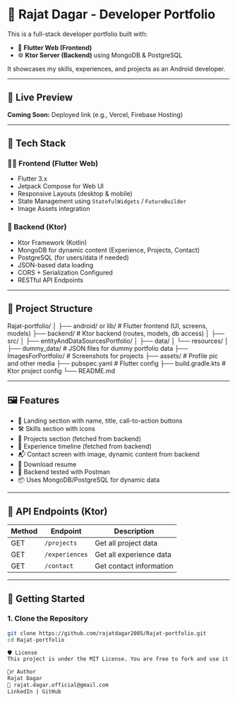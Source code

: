 # 💼 Rajat Dagar - Developer Portfolio

This is a full-stack developer portfolio built with:

- 🚀 **Flutter Web (Frontend)**
- ⚙️ **Ktor Server (Backend)** using MongoDB & PostgreSQL

It showcases my skills, experiences, and projects as an Android developer.

---

## 📸 Live Preview

**Coming Soon:** Deployed link (e.g., Vercel, Firebase Hosting)

---

## 🧰 Tech Stack

### 👨‍💻 Frontend (Flutter Web)
- Flutter 3.x
- Jetpack Compose for Web UI
- Responsive Layouts (desktop & mobile)
- State Management using `StatefulWidgets` / `FutureBuilder`
- Image Assets integration

### 🔧 Backend (Ktor)
- Ktor Framework (Kotlin)
- MongoDB for dynamic content (Experience, Projects, Contact)
- PostgreSQL (for users/data if needed)
- JSON-based data loading
- CORS + Serialization Configured
- RESTful API Endpoints

---

## 🧱 Project Structure

Rajat-portfolio/
│
├── android/ or lib/ # Flutter frontend (UI, screens, models)
├── backend/ # Ktor backend (routes, models, db access)
│ ├── src/
│ ├── entityAndDataSourcesPortfolio/
│ ├── data/
│ └── resources/
│
├── dummy_data/ # JSON files for dummy portfolio data
├── ImagesForPortfolio/ # Screenshots for projects
├── assets/ # Profile pic and other media
├── pubspec.yaml # Flutter config
├── build.gradle.kts # Ktor project config
└── README.md


---

## 🖼️ Features

- 🎯 Landing section with name, title, call-to-action buttons
- 🛠️ Skills section with icons
- 📂 Projects section (fetched from backend)
- 💼 Experience timeline (fetched from backend)
- 📬 Contact screen with image, dynamic content from backend
- 📄 Download resume
- 🧪 Backend tested with Postman
- 📦 Uses MongoDB/PostgreSQL for dynamic data

---

## 🔗 API Endpoints (Ktor)

| Method | Endpoint             | Description              |
|--------|----------------------|--------------------------|
| GET    | `/projects`          | Get all project data     |
| GET    | `/experiences`       | Get all experience data  |
| GET    | `/contact`           | Get contact information  |

---

## 🚀 Getting Started

### 1. Clone the Repository

```bash
git clone https://github.com/rajatdagar2005/Rajat-portfolio.git
cd Rajat-portfolio

🛡️ License
This project is under the MIT License. You are free to fork and use it for your own portfolio!

🙋‍♂️ Author
Rajat Dagar
📧 rajat.dagar.official@gmail.com
LinkedIn | GitHub

